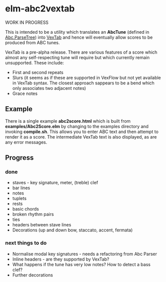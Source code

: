elm-abc2vextab
==============

WORK IN PROGRESS

This is intended to be a utility which translates an __AbcTune__ (defined in [Abc.ParseTree](https://github.com/newlandsvalley/elm-abc-parser/blob/master/src/Abc/ParseTree.elm)) into [VexTab](http://www.vexflow.com/vextab/tutorial.html) and hence will eventually allow scores to be produced from ABC tunes.

VexTab is a pre-alpha release.  There are various features of a score which almost any self-respecting tune will require but which currently remain unsupported.  These include:

* First and second repeats
* Slurs (it seems as if these are supported in VexFlow but not yet available in VexTab syntax. The closest approach sappears to be a bend which only associates two adjacent notes)
* Grace notes

## Example


There is a single example __abc2score.html__ which is built from __examples/Abc2Score.elm__ by changing to the examples directory and invoking __compile.sh__.  This allows you to enter ABC text and then attempt to render it as a score.  The intermediate VexTab text is also displayed, as are any error messages.

## Progress

### done

* staves - key signature, meter, (treble) clef
* bar lines
* notes
* tuplets
* rests
* basic chords
* broken rhythm pairs
* ties
* headers between stave lines
* Decorations (up and down bow, staccato, accent, fermata)

### next things to do

* Normalise modal key signatures - needs a refactoring from Abc Parser
* Inline headers - are they supported by VexTab?
* What happens if the tune has very low notes?  How to detect a bass clef?
* Further decorations
